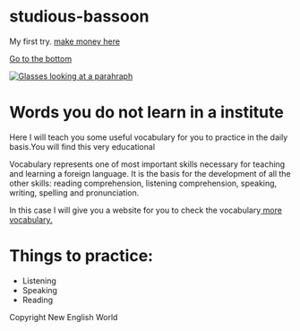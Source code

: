 # studious-bassoon
My first try.
<a href="https://www.humanatic.com/" target="_blank">make money here</a>

<a href="#footer">Go to the bottom</a>

<a href="https://www.google.com/adsense/start/#/?modal_active=none"><img src="https://images.unsplash.com/photo-1456081101716-74e616ab23d8?ixlib=rb-1.2.1&ixid=eyJhcHBfaWQiOjEyMDd9&auto=format&fit=crop&w=755&q=80" alt="Glasses looking at a parahraph"></a>

<h1>Words you do not learn in a institute</h1>

<main>
  <p> Here I will teach you some useful vocabulary for you to practice in the daily basis.You will find this very educational</p>

  <p>Vocabulary represents one of most important skills necessary for teaching and learning a foreign language. It is the basis for the       development of all the other skills: reading comprehension, listening comprehension, speaking, writing, spelling and pronunciation.</p>
  
  <p>In this case I will give you a website for you to check the vocabulary<a target="_blank" href="https://www.ef.com/wwen/english-resources/english-vocabulary/top-3000-words/"> more vocabulary.</a>
  </p>
 <h1>Things to practice:</h1>
 
  <ul>
    <li>Listening</li>
    <li>Speaking</li>
    <li>Reading</li>
  </ul>
</main>

<footer id="footer">Copyright New English World</footer>
